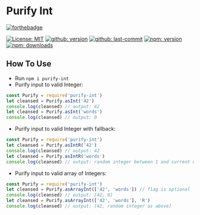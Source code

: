 # Purify Int

[![forthebadge](https://forthebadge.com/images/badges/gluten-free.svg)](https://forthebadge.com)

[![License: MIT](https://badgen.net/github/license/karnthis/purify-int)](https://opensource.org/licenses/MIT)
[![github: version](https://badgen.net/github/release/karnthis/purify-int)](https://github.com/karnthis/purify-int)
[![github: last-commit](https://badgen.net/github/last-commit/karnthis/purify-int)](https://github.com/karnthis/purify-int)
[![npm: version](https://badgen.net/npm/v/purify-int)](https://www.npmjs.com/package/purify-int)
[![npm: downloads](https://badgen.net/npm/dt/purify-int)](https://www.npmjs.com/package/purify-int)

## How To Use
- Run `npm i purify-int`
- Purify input to valid Integer: 
```js
const Purify = require('purify-int')
let cleansed = Purify.asInt('42')
console.log(cleansed) // output: 42
let cleansed = Purify.asInt('words')
console.log(cleansed) // output: 0
```
- Purify input to valid Integer with fallback: 
```js
const Purify = require('purify-int')
let cleansed = Purify.asIntR('42')
console.log(cleansed) // output: 42
let cleansed = Purify.asIntR('words')
console.log(cleansed) // output: random integer between 1 and current unix time in ms
```
- Purify input to valid array of Integers: 
```js
const Purify = require('purify-int')
let cleansed = Purify.asArrayInt(['42', 'words']) // flag is optional
console.log(cleansed) // output: [42, 0]
let cleansed = Purify.asArrayInt(['42', 'words'], 'R')
console.log(cleansed) // output: [42, random integer as above]
```